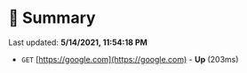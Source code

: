 # 📖 Summary
Last updated: **5/14/2021, 11:54:18 PM**

- `GET` [https://google.com](https://google.com) - **Up** (203ms)
